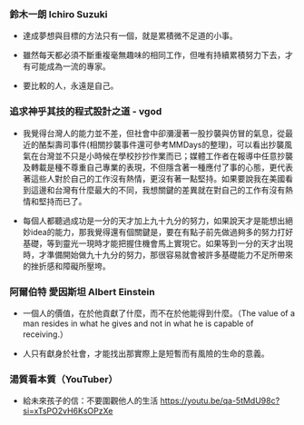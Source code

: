 ### 鈴木一朗 Ichiro Suzuki

- 達成夢想與目標的方法只有一個，就是累積微不足道的小事。

- 雖然每天都必須不斷重複毫無趣味的相同工作，但唯有持續累積努力下去，才有可能成為一流的專家。

- 要比較的人，永遠是自己。

### 追求神乎其技的程式設計之道 - vgod

- 我覺得台灣人的能力並不差，但社會中卻瀰漫著一股抄襲與仿冒的氣息，從最近的酪梨壽司事件(相關抄襲事件還可參考MMDays的整理)，可以看出抄襲風氣在台灣並不只是小時候在學校抄抄作業而已；媒體工作者在報導中任意抄襲及轉載是種不尊重自己專業的表現，不但隱含著一種應付了事的心態，更代表著這些人對於自己的工作沒有熱情，更沒有著一點堅持。如果要說我在美國看到這邊和台灣有什麼最大的不同，我想關鍵的差異就在對自己的工作有沒有熱情和堅持而已了。

- 每個人都聽過成功是一分的天才加上九十九分的努力，如果說天才是能想出絕妙idea的能力，那我覺得還有個關鍵是，要在有點子前先做過夠多的努力打好基礎，等到靈光一現時才能把握住機會馬上實現它。如果等到一分的天才出現時，才準備開始做九十九分的努力，那很容易就會被許多基礎能力不足所帶來的挫折感和障礙所壓垮。

### 阿爾伯特 愛因斯坦 Albert Einstein

- 一個人的價值，在於他貢獻了什麼，而不在於他能得到什麼。（The value of a man resides in what he gives and not in what he is capable of receiving.）

- 人只有獻身於社會，才能找出那實際上是短暫而有風險的生命的意義。

### 湯質看本質（YouTuber）

- 給未來孩子的信：不要圍觀他人的生活
https://youtu.be/qa-5tMdU98c?si=xTsPO2vH6KsOPzXe

